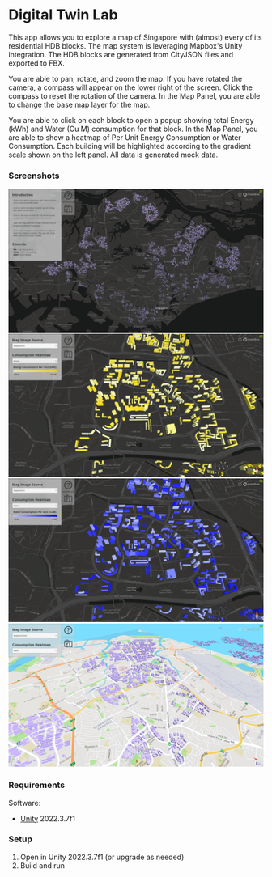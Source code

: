 # Digital Twin Lab

This app allows you to explore a map of Singapore with (almost) every of its residential HDB blocks.
The map system is leveraging Mapbox's Unity integration. The HDB blocks are generated from CityJSON files and exported to FBX.

You are able to pan, rotate, and zoom the map.
If you have rotated the camera, a compass will appear on the lower right of the screen. Click the compass to reset the rotation of the camera.
In the Map Panel, you are able to change the base map layer for the map.

You are able to click on each block to open a popup showing total Energy (kWh) and Water (Cu M) consumption for that block.
In the Map Panel, you are able to show a heatmap of Per Unit Energy Consumption or Water Consumption. Each building will be highlighted according to the gradient scale shown on the left panel.
All data is generated mock data.

### Screenshots

![](docs/screenshot1.png "")
![](docs/screenshot2.png "")
![](docs/screenshot3.png "")
![](docs/screenshot4.png "")

### Requirements

Software:
- [Unity](www.unity3d.com) 2022.3.7f1
  
### Setup
  
1. Open in Unity 2022.3.7f1 (or upgrade as needed)
2. Build and run
